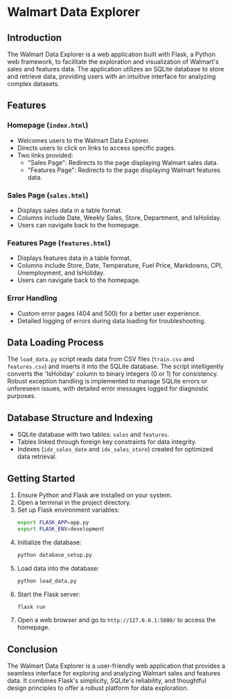 # Walmart Data Explorer

## Introduction

The Walmart Data Explorer is a web application built with Flask, a Python web framework, to facilitate the exploration and visualization of Walmart's sales and features data. The application utilizes an SQLite database to store and retrieve data, providing users with an intuitive interface for analyzing complex datasets.

## Features

### Homepage (`index.html`)

- Welcomes users to the Walmart Data Explorer.
- Directs users to click on links to access specific pages.
- Two links provided:
  - "Sales Page": Redirects to the page displaying Walmart sales data.
  - "Features Page": Redirects to the page displaying Walmart features data.

### Sales Page (`sales.html`)

- Displays sales data in a table format.
- Columns include Date, Weekly Sales, Store, Department, and IsHoliday.
- Users can navigate back to the homepage.

### Features Page (`features.html`)

- Displays features data in a table format.
- Columns include Store, Date, Temperature, Fuel Price, Markdowns, CPI, Unemployment, and IsHoliday.
- Users can navigate back to the homepage.

### Error Handling

- Custom error pages (404 and 500) for a better user experience.
- Detailed logging of errors during data loading for troubleshooting.

## Data Loading Process

The `load_data.py` script reads data from CSV files (`train.csv` and `features.csv`) and inserts it into the SQLite database. The script intelligently converts the 'IsHoliday' column to binary integers (0 or 1) for consistency. Robust exception handling is implemented to manage SQLite errors or unforeseen issues, with detailed error messages logged for diagnostic purposes.

## Database Structure and Indexing

- SQLite database with two tables: `sales` and `features`.
- Tables linked through foreign key constraints for data integrity.
- Indexes (`idx_sales_date` and `idx_sales_store`) created for optimized data retrieval.

## Getting Started

1. Ensure Python and Flask are installed on your system.
2. Open a terminal in the project directory.
3. Set up Flask environment variables:
    ```bash
    export FLASK_APP=app.py
    export FLASK_ENV=development
    ```
4. Initialize the database:
    ```bash
    python database_setup.py
    ```
5. Load data into the database:
    ```bash
    python load_data.py
    ```
6. Start the Flask server:
    ```bash
    flask run
    ```
7. Open a web browser and go to `http://127.0.0.1:5000/` to access the homepage.

## Conclusion

The Walmart Data Explorer is a user-friendly web application that provides a seamless interface for exploring and analyzing Walmart sales and features data. It combines Flask's simplicity, SQLite's reliability, and thoughtful design principles to offer a robust platform for data exploration.